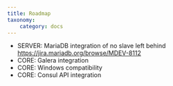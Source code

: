 ```yaml
---
title: Roadmap
taxonomy:
    category: docs
---
```


* SERVER: MariaDB integration of no slave left behind https://jira.mariadb.org/browse/MDEV-8112
* CORE: Galera integration
* CORE: Windows compatibility
* CORE: Consul API integration
